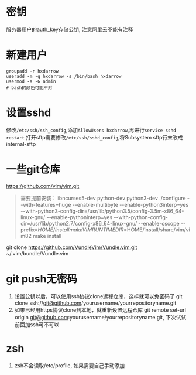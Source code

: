 # 密钥
服务器用户的auth\_key存储公钥, 注意阿里云不能有注释

# 新建用户
```shell
groupadd -r hxdarrow
useradd -m -g hxdarrow -s /bin/bash hxdarrow
usermod -a -G admin
# bash的颜色可能不对
```
# 设置sshd
修改`/etc/ssh/ssh_config`,添加`AllowUsers hxdarrow`,再进行`service sshd restart`
打开sftp需要修改`/etc/ssh/sshd_config`,将Subsystem sftp行末改成internal-sftp

# 一些git仓库
https://github.com/vim/vim.git
> 需要提前安装：libncurses5-dev python-dev python3-dev
> ./configure --with-features=huge --enable-multibyte --enable-python3interp=yes --with-python3-config-dir=/usr/lib/python3.5/config-3.5m-x86\_64-linux-gnu/ --enable-pythoninterp=yes --with-python-config-dir=/usr/lib/python2.7/config-x86\_64-linux-gnu/ --enable-cscope --prefix=$HOME/install
> make VIMRUNTIMEDIR=$HOME/install/share/vim/vim82
> make install

git clone https://github.com/VundleVim/Vundle.vim.git ~/.vim/bundle/Vundle.vim

# git push无密码
1. 设置公钥以后，可以使用ssh协议clone远程仓库，这样就可以免密码了
	git clone ssh://git@github.com/yourusername/yourrepositoryname.git
2. 如果已经用https协议clone到本地，就重新设置远程仓库
	git remote set-url origin git@github.com:yourusername/yourrepositoryname.git, 下次试试前面加ssh可不可以

# zsh
1. zsh不会读取/etc/profile, 如果需要自己手动添加
